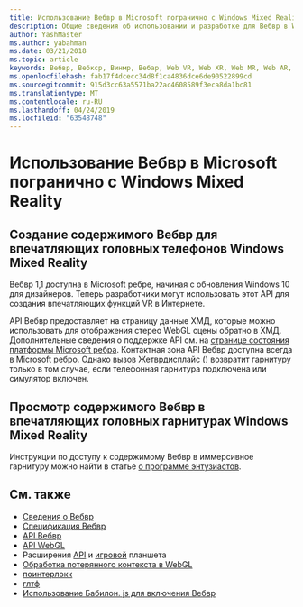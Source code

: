 ```yaml
---
title: Использование Вебвр в Microsoft погранично с Windows Mixed Reality
description: Общие сведения об использовании и разработке для Вебвр в Windows Mixed Reality
author: YashMaster
ms.author: yabahman
ms.date: 03/21/2018
ms.topic: article
keywords: Вебвр, Вебкср, Винмр, Вебар, Web VR, Web XR, Web MR, Web AR, 360, 360 Video, 360 видео, 360 Photo, 360 Фото, 360 Content, иммерсивное веб-, иммерсивевеб, IW
ms.openlocfilehash: fab17f4dcecc34d8f1ca4836dce6de90522899cd
ms.sourcegitcommit: 915d3cc63a5571ba22ac4608589f3eca8da1bc81
ms.translationtype: MT
ms.contentlocale: ru-RU
ms.lasthandoff: 04/24/2019
ms.locfileid: "63548748"
---
```

# <a name="using-webvr-in-microsoft-edge-with-windows-mixed-reality"></a>Использование Вебвр в Microsoft погранично с Windows Mixed Reality

## <a name="creating-webvr-content-for-windows-mixed-reality-immersive-headsets"></a>Создание содержимого Вебвр для впечатляющих головных телефонов Windows Mixed Reality

Вебвр 1,1 доступна в Microsoft ребре, начиная с обновления Windows 10 для дизайнеров. Теперь разработчики могут использовать этот API для создания впечатляющих функций VR в Интернете.

API Вебвр предоставляет на страницу данные ХМД, которые можно использовать для отображения стерео WebGL сцены обратно в ХМД. Дополнительные сведения о поддержке API см. на [странице состояния платформы Microsoft ребра](https://developer.microsoft.com/microsoft-edge/platform/status/webvr/). Контактная зона API Вебвр доступна всегда в Microsoft ребро. Однако вызов Жетврдисплайс () возвратит гарнитуру только в том случае, если телефонная гарнитура подключена или симулятор включен.

## <a name="viewing-webvr-content-in-windows-mixed-reality-immersive-headsets"></a>Просмотр содержимого Вебвр в впечатляющих головных гарнитурах Windows Mixed Reality

Инструкции по доступу к содержимому Вебвр в иммерсивное гарнитуру можно найти в статье [о программе энтузиастов](https://docs.microsoft.com/windows/mixed-reality/enthusiast-guide/webvr).

## <a name="see-also"></a>См. также
* [Сведения о Вебвр](http://webvr.info)
* [Спецификация Вебвр](https://w3c.github.io/webvr/)
* [API Вебвр](https://msdn.microsoft.com/library/mt806281(v=vs.85).aspx)
* [API WebGL](https://msdn.microsoft.com/library/bg182648(v=vs.85).aspx)
* Расширения [API](https://msdn.microsoft.com/library/dn743630(v=vs.85).aspx) и [игровой](https://w3c.github.io/gamepad/extensions.html) планшета
* [Обработка потерянного контекста в WebGL](https://www.khronos.org/webgl/wiki/HandlingContextLost)
* [поинтерлокк](http://www.w3.org/TR/pointerlock/)
* [глтф](https://www.khronos.org/gltf)
* [Использование Бабилон. js для включения Вебвр](https://docs.microsoft.com/windows/uwp/get-started/adding-webvr-to-a-babylonjs-game)

